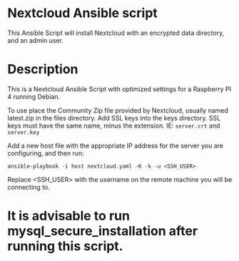 # Nextcloud Ansible script

This Ansible Script will install Nextcloud with an encrypted data directory, and an admin user.

# Description

This is a Nextcloud Ansible Script with optimized settings for a Raspberry PI 4 running Debian.

To use place the Community Zip file provided by Nextcloud, usually named latest.zip in the files directory. Add SSL keys into the keys directory. SSL keys must have the same name, minus the extension. IE: `server.crt` and `server.key`

Add a new host file with the appropriate IP address for the server you are configuring, and then run:

`ansible-playbook -i host nextcloud.yaml -K -k -u <SSH_USER>`

Replace <SSH_USER> with the username on the remote machine you will be connecting to.

# It is advisable to run mysql_secure_installation after running this script.
